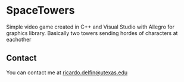 SpaceTowers
===========

Simple video game created in C++ and Visual Studio with Allegro for graphics library. Basically two towers sending hordes of characters at eachother

Contact
-------

You can contact me at [ricardo.delfin@utexas.edu](mailto:ricardo.delfin@utexas.edu)
